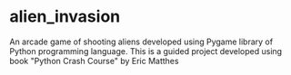 # alien_invasion
An arcade game of shooting aliens developed using Pygame library of Python programming language. This is a guided project developed using book "Python Crash Course" by Eric Matthes
